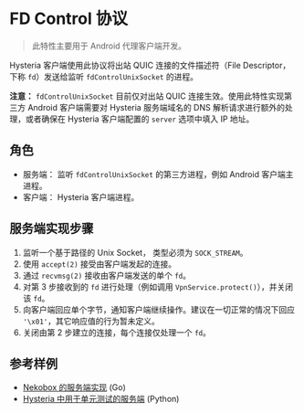 # FD Control 协议

> 此特性主要用于 Android 代理客户端开发。

Hysteria 客户端使用此协议将出站 QUIC 连接的文件描述符（File Descriptor，下称 `fd`）发送给监听 `fdControlUnixSocket` 的进程。

**注意：** `fdControlUnixSocket` 目前仅对出站 QUIC 连接生效。使用此特性实现第三方 Android 客户端需要对 Hysteria 服务端域名的 DNS 解析请求进行额外的处理，或者确保在 Hysteria 客户端配置的 `server` 选项中填入 IP 地址。

## 角色

- 服务端： 监听 `fdControlUnixSocket` 的第三方进程，例如 Android 客户端主进程。
- 客户端： Hysteria 客户端进程。

## 服务端实现步骤

1. 监听一个基于路径的 Unix Socket， 类型必须为 `SOCK_STREAM`。
2. 使用 `accept(2)` 接受由客户端发起的连接。
3. 通过 `recvmsg(2)` 接收由客户端发送的单个 `fd`。
4. 对第 3 步接收到的 `fd` 进行处理（例如调用 `VpnService.protect()`），并关闭该 `fd`。
5. 向客户端回应单个字节，通知客户端继续操作。建议在一切正常的情况下回应 `'\x01'`，其它响应值的行为暂未定义。
6. 关闭由第 2 步建立的连接，每个连接仅处理一个 `fd`。

## 参考样例

- [Nekobox 的服务端实现](https://github.com/MatsuriDayo/libneko/blob/5277a5bfc889ee7a89462695b0e678c1bd4909b1/protect_server/protect_server_linux.go) (Go)
- [Hysteria 中用于单元测试的服务端](https://github.com/apernet/hysteria/blob/6b5486fc09d22c3fb4a1cc78c799c8cfe81e6dce/app/internal/sockopts/fd_control_unix_socket_test.py) (Python)
